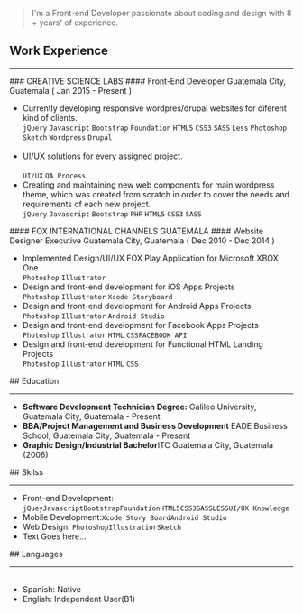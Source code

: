 <blockquote>
I'm a Front-end Developer passionate about coding and design with 8 + years' of experience. 
</blockquote>

## Work Experience
<hr>
### CREATIVE SCIENCE LABS
#### Front-End Developer
Guatemala City, Guatemala ( Jan 2015 - Present )<br>
<ul>
  <li>Currently developing responsive wordpres/drupal websites for diferent kind of clients.<br>
    <code>jQuery</code> <code>Javascript</code> <code>Bootstrap</code> <code>Foundation</code> <code>HTML5</code> <code>CSS3</code> <code>SASS</code> <code>Less</code> <code>Photoshop</code> <code>Sketch</code> <code>Wordpress</code> <code>Drupal</code><br><br>
  </li>
  <li>UI/UX solutions for every assigned project. <br><br>
  <code>UI/UX</code> <code>QA Process</code></li>
   <li>Creating and maintaining new web components for main wordpress theme, which was created from scratch in order to cover the needs and requirements of each new project.<br>
    <code>jQuery</code> <code>Javascript</code> <code>Bootstrap</code> <code>PHP</code> <code>HTML5</code> <code>CSS3</code> <code>SASS</code>
  </li>
</ul>
#### FOX INTERNATIONAL CHANNELS GUATEMALA
#### Website Designer Executive
Guatemala City, Guatemala ( Dec 2010 - Dec 2014 )<br>
<ul>
  <li>Implemented Design/UI/UX FOX Play Application for Microsoft XBOX One <br>
<code>Photoshop</code> <code>Illustrator</code>
      </li>
    <li>Design and front-end development for iOS Apps Projects <br>
      <code>Photoshop</code> <code>Illustrator</code> <code>Xcode Storyboard</code>
  </li>
  <li>Design and front-end development for Android Apps Projects <br>
      <code>Photoshop</code> <code>Illustrator</code> <code>Android Studio</code>
    </li>
    <li>Design and front-end development for Facebook Apps Projects <br>
      <code>Photoshop</code> <code>Illustrator</code> <code>HTML</code> <code>CSS</code><code>FACEBOOK API</code>
    </li>
      <li>Design and front-end development for Functional HTML Landing Projects <br>
      <code>Photoshop</code> <code>Illustrator</code> <code>HTML</code> <code>CSS</code>
    </li>
</ul>
## Education
<hr>
<ul>
  <li><strong>Software Development Technician Degree:</strong> Galileo University, Guatemala City, Guatemala - Present<br>
  </li>
  <li><strong>BBA/Project Management and Business Development</strong> EADE Business School, Guatemala City, Guatemala - Present</li>
  <li><strong>Graphic Design/Industrial Bachelor</strong>ITC Guatemala City, Guatemala (2006)</li>
</ul>
## Skilss
<hr>
<ul>
  <li>Front-end Development: <code>jQuey</code><code>Javascript</code><code>Bootstrap</code><code>Foundation</code><code>HTML5</code><code>CSS3</code><code>SASS</code><code>LESS</code><code>UI/UX Knowledge</code></li>
  <li>Mobile Development:<code>Xcode Story Board</code><code>Android Studio</code></li>
  <li>Web Design: <code>Photoshop</code><code>Illustratior</code><code>Sketch</code></li>
  <li>Text Goes here...</li>
</ul>
## Languages
<hr>
<ul>
  <li>Spanish: Native</li>
  <li>English: Independent User(B1)</li>
</ul>
